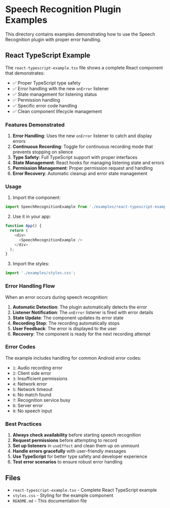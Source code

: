 # Speech Recognition Plugin Examples

This directory contains examples demonstrating how to use the Speech Recognition plugin with proper error handling.

## React TypeScript Example

The `react-typescript-example.tsx` file shows a complete React component that demonstrates:

- ✅ Proper TypeScript type safety
- ✅ Error handling with the new `onError` listener
- ✅ State management for listening status
- ✅ Permission handling
- ✅ Specific error code handling
- ✅ Clean component lifecycle management

### Features Demonstrated

1. **Error Handling**: Uses the new `onError` listener to catch and display errors
2. **Continuous Recording**: Toggle for continuous recording mode that prevents stopping on silence
3. **Type Safety**: Full TypeScript support with proper interfaces
4. **State Management**: React hooks for managing listening state and errors
5. **Permission Management**: Proper permission request and handling
6. **Error Recovery**: Automatic cleanup and error state management

### Usage

1. Import the component:
```typescript
import SpeechRecognitionExample from './examples/react-typescript-example';
```

2. Use it in your app:
```typescript
function App() {
  return (
    <div>
      <SpeechRecognitionExample />
    </div>
  );
}
```

3. Import the styles:
```typescript
import './examples/styles.css';
```

### Error Handling Flow

When an error occurs during speech recognition:

1. **Automatic Detection**: The plugin automatically detects the error
2. **Listener Notification**: The `onError` listener is fired with error details
3. **State Update**: The component updates its error state
4. **Recording Stop**: The recording automatically stops
5. **User Feedback**: The error is displayed to the user
6. **Recovery**: The component is ready for the next recording attempt

### Error Codes

The example includes handling for common Android error codes:

- `1`: Audio recording error
- `2`: Client side error  
- `3`: Insufficient permissions
- `4`: Network error
- `5`: Network timeout
- `6`: No match found
- `7`: Recognition service busy
- `8`: Server error
- `9`: No speech input

### Best Practices

1. **Always check availability** before starting speech recognition
2. **Request permissions** before attempting to record
3. **Set up listeners** in `useEffect` and clean them up on unmount
4. **Handle errors gracefully** with user-friendly messages
5. **Use TypeScript** for better type safety and developer experience
6. **Test error scenarios** to ensure robust error handling

## Files

- `react-typescript-example.tsx` - Complete React TypeScript example
- `styles.css` - Styling for the example component
- `README.md` - This documentation file 